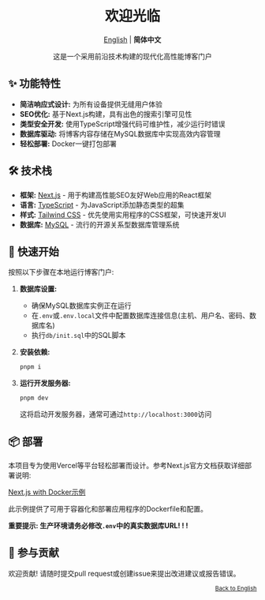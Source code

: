 <h1 align="center">欢迎光临</h1>
<p align="center">
    <a href="./README.md">English</a> |
     <strong>简体中文</strong> 
     <p align="center">这是一个采用前沿技术构建的现代化高性能博客门户</p>
</p>




## ✨ 功能特性

*   **简洁响应式设计:** 为所有设备提供无缝用户体验
*   **SEO优化:** 基于Next.js构建，具有出色的搜索引擎可见性
*   **类型安全开发:** 使用TypeScript增强代码可维护性，减少运行时错误
*   **数据库驱动:** 将博客内容存储在MySQL数据库中实现高效内容管理
*   **轻松部署:** Docker一键打包部署

## 🛠️ 技术栈

*   **框架:** [Next.js](https://nextjs.org/) - 用于构建高性能SEO友好Web应用的React框架
*   **语言:** [TypeScript](https://www.typescriptlang.org/) - 为JavaScript添加静态类型的超集
*   **样式:** [Tailwind CSS](https://tailwindcss.com/) - 优先使用实用程序的CSS框架，可快速开发UI
*   **数据库:** [MySQL](https://www.mysql.com/) - 流行的开源关系型数据库管理系统

## 🚀 快速开始

按照以下步骤在本地运行博客门户:

1.  **数据库设置:**
    *   确保MySQL数据库实例正在运行
    *   在`.env`或`.env.local`文件中配置数据库连接信息(主机、用户名、密码、数据库名)
    *   执行`db/init.sql`中的SQL脚本

2.  **安装依赖:**

    ```bash
    pnpm i
    ```

3.  **运行开发服务器:**

    ```bash
    pnpm dev
    ```

    这将启动开发服务器，通常可通过`http://localhost:3000`访问

## 📦 部署

本项目专为使用Vercel等平台轻松部署而设计。参考Next.js官方文档获取详细部署说明:

[Next.js with Docker示例](https://github.com/vercel/next.js/tree/canary/examples/with-docker)

此示例提供了可用于容器化和部署应用程序的Dockerfile和配置。

**重要提示: 生产环境请务必修改`.env`中的真实数据库URL! ! !**

## 🤝 参与贡献

欢迎贡献! 请随时提交pull request或创建issue来提出改进建议或报告错误。

<div align="right">
  <small>
    <a href="#readme-header">Back to English</a>
  </small>
</div>
